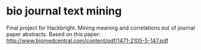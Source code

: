 bio journal text mining
=======================

Final project for Hackbright. Mining meaning and correlations out of journal paper abstracts.
Based on this paper: http://www.biomedcentral.com/content/pdf/1471-2105-5-147.pdf
